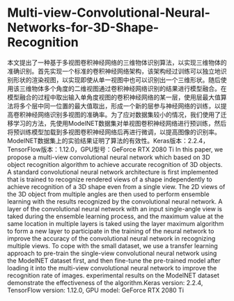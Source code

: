 # Multi-view-Convolutional-Neural-Networks-for-3D-Shape-Recognition
本文提出了一种基于多视图卷积神经网络的三维物体识别算法，以实现三维物体的准确识别。首先实现一个标准的卷积神经网络架构，该架构经过训练可以独立地识别形状的渲染视图，以实现即使从单一视图中也可以识别出一个三维形状。随后使用该三维物体多个角度的二维视图通过卷积神经网络识别的结果进行模型融合。在模型融合的过程中取出输入单角度视图的卷积神经网络的某一层，使用层最大值算法将多个层中同一位置的最大值取出，形成一个新的层参与神经网络的训练，以提高卷积神经网络识别多视图的准确率。为了应对数据集较小的情况，我们使用了迁移学习的方法，先使用ModelNET数据集对单视图卷积神经网络进行预训练，然后将预训练模型加载到多视图卷积神经网络后再进行微调，以提高图像的识别率。ModelNET数据集上的实验结果证明了算法的有效性。Keras版本：2.2.4，TensorFlow版本：1.12.0，GPU型号：GeForce RTX 2080 Ti
In this paper, we propose a multi-view convolutional neural network which based on 3D object recognition algorithm to achieve accurate recognition of 3D objects. A standard convolutional neural network architecture is first implemented that is trained to recognize rendered views of a shape independently to achieve recognition of a 3D shape even from a single view. The 2D views of the 3D object from multiple angles are then used to perform ensemble learning with the results recognized by the convolutional neural network. A layer of the convolutional neural network with an input single-angle view is taked during the ensemble learning process, and the maximum value at the same location in multiple layers is taked using the layer maximum algorithm to form a new layer to participate in the training of the neural network to improve the accuracy of the convolutional neural network in recognizing multiple views. To cope with the small dataset, we use a transfer learning approach to pre-train the single-view convolutional neural network using the ModelNET dataset first, and then fine-tune the pre-trained model after loading it into the multi-view convolutional neural network to improve the recognition rate of images. experimental results on the ModelNET dataset demonstrate the effectiveness of the algorithm.Keras version: 2.2.4, TensorFlow version: 1.12.0, GPU model: GeForce RTX 2080 Ti
